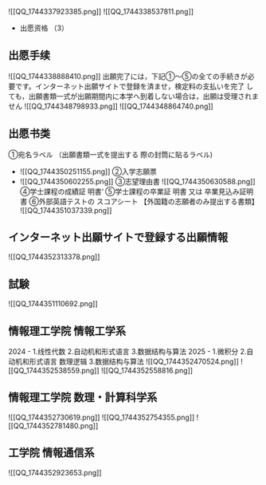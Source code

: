 ![[QQ_1744337923385.png]]
![[QQ_1744338537811.png]]
+ 出愿资格
（3）
## 出愿手续
![[QQ_1744338888410.png]]
出願完了には，下記①～⑤の全ての手続きが必要です。インターネット出願サイトで登録を済ませ，検定料の支払いを完了 しても，出願書類一式が出願期間内に本学へ到着しない場合は，出願は受理されません
![[QQ_1744348798933.png]]
![[QQ_1744348864740.png]]
## 出愿书类
①宛名ラベル （出願書類一式を提出する 際の封筒に貼るラベル)
+ ![[QQ_1744350251155.png]]
②入学志願票
+ ![[QQ_1744350602255.png]]
③志望理由書
![[QQ_1744350630588.png]]
④学士課程の成績証 明書‘
⑤学士課程の卒業証 明書 又は 卒業見込み証明書
⑥外部英語テストの スコアシート
【外国籍の志願者のみ提出する書類】
![[QQ_1744351037339.png]]
## インターネット出願サイトで登録する出願情報
![[QQ_1744352313378.png]]

## 試験
![[QQ_1744351110692.png]]
## 情報理工学院 情報工学系
2024 - 1.线性代数 2.自动机和形式语言 3.数据结构与算法
2025 - 1.微积分  2.自动机和形式语言 数理逻辑 3.数据结构与算法
![[QQ_1744352470524.png]]
![[QQ_1744352538559.png]]
![[QQ_1744352558816.png]]
## 情報理工学院 数理・計算科学系
![[QQ_1744352730619.png]]
![[QQ_1744352754355.png]]
![[QQ_1744352781480.png]]
## 工学院 情報通信系
![[QQ_1744352923653.png]]
